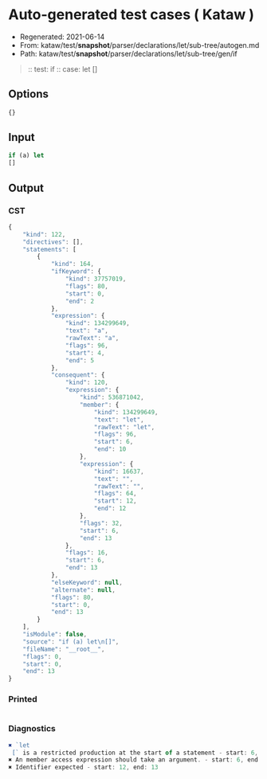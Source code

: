 # Auto-generated test cases ( Kataw )
- Regenerated: 2021-06-14
- From: kataw/test/__snapshot__/parser/declarations/let/sub-tree/autogen.md
- Path: kataw/test/__snapshot__/parser/declarations/let/sub-tree/gen/if
> :: test: if
> :: case: let
>          []
## Options

`````js
{}
`````
## Input

`````js
if (a) let
[]
`````
## Output

### CST

```javascript
{
    "kind": 122,
    "directives": [],
    "statements": [
        {
            "kind": 164,
            "ifKeyword": {
                "kind": 37757019,
                "flags": 80,
                "start": 0,
                "end": 2
            },
            "expression": {
                "kind": 134299649,
                "text": "a",
                "rawText": "a",
                "flags": 96,
                "start": 4,
                "end": 5
            },
            "consequent": {
                "kind": 120,
                "expression": {
                    "kind": 536871042,
                    "member": {
                        "kind": 134299649,
                        "text": "let",
                        "rawText": "let",
                        "flags": 96,
                        "start": 6,
                        "end": 10
                    },
                    "expression": {
                        "kind": 16637,
                        "text": "",
                        "rawText": "",
                        "flags": 64,
                        "start": 12,
                        "end": 12
                    },
                    "flags": 32,
                    "start": 6,
                    "end": 13
                },
                "flags": 16,
                "start": 6,
                "end": 13
            },
            "elseKeyword": null,
            "alternate": null,
            "flags": 80,
            "start": 0,
            "end": 13
        }
    ],
    "isModule": false,
    "source": "if (a) let\n[]",
    "fileName": "__root__",
    "flags": 0,
    "start": 0,
    "end": 13
}
```

### Printed

```javascript

```

### Diagnostics

```javascript
✖ `let 
 [` is a restricted production at the start of a statement - start: 6, end: 10
✖ An member access expression should take an argument. - start: 6, end: 13
✖ Identifier expected - start: 12, end: 13

```

